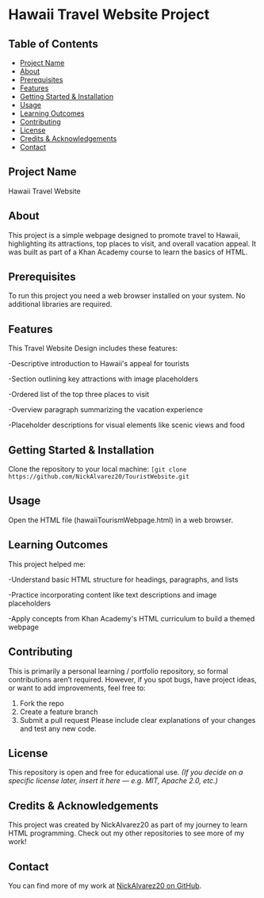 # Hawaii Travel Website Project
## Table of Contents
- [Project Name](#project-name)
- [About](#about)
- [Prerequisites](#prerequisites)
- [Features](#features)
- [Getting Started & Installation](#getting-started--installation)
- [Usage](#usage)
- [Learning Outcomes](#learning-outcomes)
- [Contributing](#contributing)
- [License](#license)
- [Credits & Acknowledgements](#credits--acknowledgements)
- [Contact](#contact)
## Project Name
Hawaii Travel Website
## About
This project is a simple webpage designed to promote travel to Hawaii, highlighting its attractions, top places to visit, and overall vacation appeal. It was built as part of a Khan Academy course to learn the basics of HTML.
## Prerequisites
To run this project you need a web browser installed on your system.
No additional libraries are required.
## Features
This Travel Website Design includes these features:

-Descriptive introduction to Hawaii's appeal for tourists

-Section outlining key attractions with image placeholders

-Ordered list of the top three places to visit

-Overview paragraph summarizing the vacation experience

-Placeholder descriptions for visual elements like scenic views and food

## Getting Started & Installation
Clone the repository to your local machine:
`[git clone https://github.com/NickAlvarez20/TouristWebsite.git`
## Usage
Open the HTML file (hawaiiTourismWebpage.html) in a web browser.
## Learning Outcomes
This project helped me:

-Understand basic HTML structure for headings, paragraphs, and lists

-Practice incorporating content like text descriptions and image placeholders

-Apply concepts from Khan Academy's HTML curriculum to build a themed webpage

## Contributing
This is primarily a personal learning / portfolio repository, so formal contributions aren’t required. However, if you spot bugs, have project ideas, or want to add improvements, feel free to:
1. Fork the repo
2. Create a feature branch
3. Submit a pull request Please include clear explanations of your changes and test any new code.
## License
This repository is open and free for educational use.
*(If you decide on a specific license later, insert it here — e.g. MIT, Apache 2.0, etc.)*
## Credits & Acknowledgements
This project was created by NickAlvarez20 as part of my journey to learn HTML programming. Check out my other repositories to see more of my work!
## Contact
You can find more of my work at [NickAlvarez20 on GitHub](https://github.com/NickAlvarez20).
